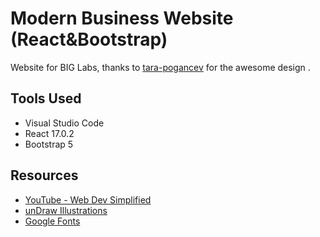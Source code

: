 # Modern Business Website (React&Bootstrap)

 Website for BIG Labs, thanks to [tara-pogancev](https://github.com/tara-pogancev) for the awesome design .
 

## Tools Used

- Visual Studio Code
- React 17.0.2
- Bootstrap 5


## Resources

- [YouTube - Web Dev Simplified](https://www.youtube.com/c/WebDevSimplified)
- [unDraw Illustrations](https://undraw.co/illustrations)
- [Google Fonts](https://fonts.google.com/)
